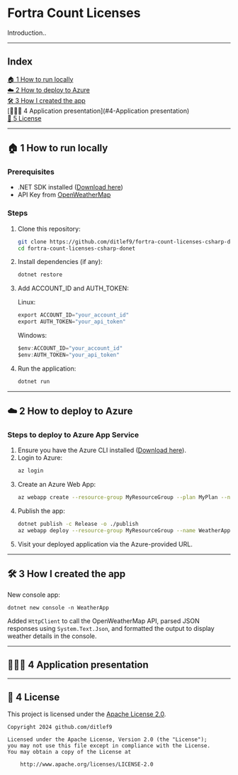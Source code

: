 # Fortra Count Licenses

Introduction..

---

## Index

[🏠 1 How to run locally](#1-how-to-run-locally)<br>
[☁️ 2 How to deploy to Azure](#2-how-to-deploy-to-azure)<br>
[🛠️ 3 How I created the app](#3-how-i-created-the-app)<br>
[👨🏻‍🏫 4 Application presentation](#4-Application presentation)<br>
[📜 5 License](#5-license)<br>

---

## 🏠 1 How to run locally

### Prerequisites
- .NET SDK installed ([Download here](https://dotnet.microsoft.com/download))
- API Key from [OpenWeatherMap](https://openweathermap.org/api)

### Steps
1. Clone this repository:
   ```bash
   git clone https://github.com/ditlef9/fortra-count-licenses-csharp-donet.git
   cd fortra-count-licenses-csharp-donet
   ```
2. Install dependencies (if any):
   ```bash
   dotnet restore
   ```
3. Add ACCOUNT_ID and AUTH_TOKEN:

    Linux:<br>
   ```csharp
   export ACCOUNT_ID="your_account_id"
   export AUTH_TOKEN="your_api_token"
   ```
   
    Windows:<br>
   ```csharp
   $env:ACCOUNT_ID="your_account_id"
   $env:AUTH_TOKEN="your_api_token"
   ```
4. Run the application:
   ```bash
   dotnet run
   ```


---

## ☁️ 2 How to deploy to Azure

### Steps to deploy to Azure App Service
1. Ensure you have the Azure CLI installed ([Download here](https://learn.microsoft.com/en-us/cli/azure/install-azure-cli)).
2. Login to Azure:
   ```bash
   az login
   ```
3. Create an Azure Web App:
   ```bash
   az webapp create --resource-group MyResourceGroup --plan MyPlan --name WeatherAppCSharp --runtime "DOTNETCORE:7.0"
   ```
4. Publish the app:
   ```bash
   dotnet publish -c Release -o ./publish
   az webapp deploy --resource-group MyResourceGroup --name WeatherAppCSharp --src-path ./publish
   ```
5. Visit your deployed application via the Azure-provided URL.

---

## 🛠️ 3 How I created the app

New console app:
```
dotnet new console -n WeatherApp
```

Added `HttpClient` to call the OpenWeatherMap API, parsed JSON responses using `System.Text.Json`, and formatted the output to display weather details in the console.

---

## 👨🏻‍🏫 4 Application presentation



---

## 📜 4 License

This project is licensed under the
[Apache License 2.0](https://www.apache.org/licenses/LICENSE-2.0).

```
Copyright 2024 github.com/ditlef9

Licensed under the Apache License, Version 2.0 (the "License");
you may not use this file except in compliance with the License.
You may obtain a copy of the License at

    http://www.apache.org/licenses/LICENSE-2.0
```